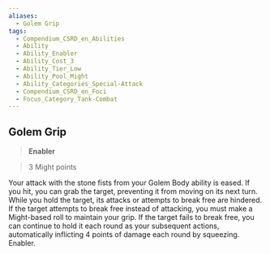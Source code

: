 ```yaml
---
aliases:
  - Golem Grip
tags:
  - Compendium_CSRD_en_Abilities
  - Ability
  - Ability_Enabler
  - Ability_Cost_3
  - Ability_Tier_Low
  - Ability_Pool_Might
  - Ability_Categories_Special-Attack
  - Compendium_CSRD_en_Foci
  - Focus_Category_Tank-Combat
---
```

  
    
## Golem Grip    
>**Enabler**    
>3 Might points  
    
Your attack with the stone fists from your Golem Body ability is eased. If you hit, you can grab the target, preventing it from moving on its next turn. While you hold the target, its attacks or attempts to break free are hindered. If the target attempts to break free instead of attacking, you must make a Might-based roll to maintain your grip. If the target fails to break free, you can continue to hold it each round as your subsequent actions, automatically inflicting 4 points of damage each round by squeezing. Enabler.
